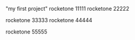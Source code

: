 "my first project" 
rocketone 11111
rocketone 22222

rocketone 33333
rocketone 44444

rocketone 55555